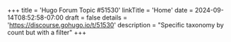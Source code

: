 +++
title = 'Hugo Forum Topic #51530'
linkTitle = 'Home'
date = 2024-09-14T08:52:58-07:00
draft = false
details = 'https://discourse.gohugo.io/t/51530'
description = "Specific taxonomy by count but with a filter"
+++
